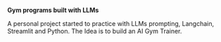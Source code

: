 **Gym programs built with LLMs**

A personal project started to practice with LLMs prompting, Langchain, Streamlit and  Python.
The Idea is to build an AI Gym Trainer.

